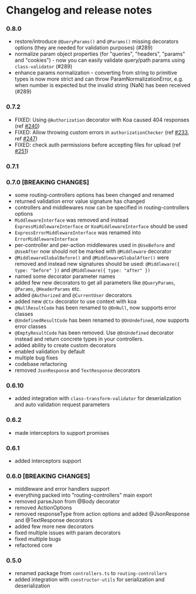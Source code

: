 # Changelog and release notes

### 0.8.0

- restore/introduce `@QueryParams()` and `@Params()` missing decorators options (they are needed for validation purposes) (#289)
- normalize param object properties (for "queries", "headers", "params" and "cookies") - now you can easily validate query/path params using `class-validator` (#289)
- enhance params normalization - converting from string to primitive types is now more strict and can throw ParamNormalizationError,
e.g. when number is expected but the invalid string (NaN) has been received  (#289)

### 0.7.2

- FIXED: Using `@Authorization` decorator with Koa caused 404 responses (ref [#240](https://github.com/pleerock/routing-controllers/pull/240))
- FIXED: Allow throwing custom errors in `authorizationChecker` (ref [#233](https://github.com/pleerock/routing-controllers/pull/233), ref [#247](https://github.com/pleerock/routing-controllers/pull/247))
- FIXED: check auth permissions before accepting files for upload (ref [#251](https://github.com/pleerock/routing-controllers/pull/240))

### 0.7.1

### 0.7.0 [BREAKING CHANGES]

- some routing-controllers options has been changed and renamed
- returned validation error value signature has changed
- controllers and middlewares now can be specified in routing-controllers options
- `MiddlewareInterface` was removed and instead `ExpressMiddlewareInterface` or `KoaMiddlewareInterface` should be used
- `ExpressErrorMiddlewareInterface` was renamed into `ErrorMiddlewareInterface`
- per-controller and per-action middlewares used in `@UseBefore` and `@UseAfter` now should not be marked with `@Middleware` decorator
- `@MiddlewareGlobalBefore()` and `@MiddlewareGlobalAfter()` were removed and instead new signatures should be used: `@Middleware({ type: "before" })`
and `@Middleware({ type: "after" })`
- named some decorator parameter names
- added few new decorators to get all parameters like `@QueryParams`, `@Params`, `@HeaderParams` etc.
- added `@Authorized` and `@CurrentUser` decorators
- added new `@Ctx` decorator to use context with koa
- `@NullResultCode` has been renamed to `@OnNull`, now supports error classes
- `@UndefinedResultCode` has been renamed to `@OnUndefined`, now supports error classes
- `@EmptyResultCode` has been removed. Use `@OnUndefined` decorator instead and return concrete types in your controllers.
- added ability to create custom decorators
- enabled validation by default
- multiple bug fixes
- codebase refactoring
- removed `JsonResponse` and `TextResponse` decorators

### 0.6.10

* added integration with `class-transform-validator` for deserialization and auto validation request parameters

### 0.6.2

* made interceptors to support promises

### 0.6.1

- added interceptors support

### 0.6.0 [BREAKING CHANGES]

- middleware and error handlers support
- everything packed into "routing-controllers" main export
- removed parseJson from @Body decorator
- removed ActionOptions
- removed responseType from action options and added @JsonResponse and @TextResponse decorators
- added few more new decorators
- fixed multiple issues with param decorators
- fixed multiple bugs
- refactored core

### 0.5.0

- renamed package from `controllers.ts` to `routing-controllers`
- added integration with `constructor-utils` for serialization and deserialization
